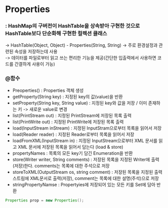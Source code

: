 # Properties 
### : HashMap의 구버전이 HashTable을 상속받아 구현한 것으로 HashTable보다 단순화해 구현한 컬렉션 클래스 <br>
-> HashTable(Object, Object) - Properties(String, String)
-> 주로 환경설정과 관련된 속성을 저장하는데 사용<br>
-> 데이터를 파일로부터 읽고 쓰는 편리한 기능을 제공(간단한 입출력에서 사용하면 코드를 간결하게 사용이 가능)
### @함수
- Preoperties() : Properties 객체 생성
- getProperty(String key) : 지정된 key의 값(value)을 반환
- setProperty(String key, String value) : 지정된 key와 값을 저장 / 이미 존재하는 키 -> 새로운 value로 변경
- list(PrintStream out) : 지정된 PrintStream에 저장된 목록 출력
- list(PrintWrite out) : 지정된 PrintWrite에 저장된 목록 출력
- load(InputStream inStream) : 지정된 InputStram으로부터 목록을 읽어서 저장
- load(Reader reader) : 지정된 Reader로부터 목록을 읽어서 저장
- loadFromXML(InputStream in) : 지정된 InputStream으로부터 XML 문서를 읽고 XML 문서에 저장된 목록을 읽어서 담는다 (load & store)
- propertyNames : 목록의 모든 key기 담긴 Enumeration을 반환
- store(Writer writer, String comments) : 저장된 목록을 지정된 Writer에 출력(저장)한다. comments는 목록에 대한 주석으로 저장 
- storeToXML(OutputStream os, string comment) : 저장된 목록을 지정된 출력스트림에 XML문서로 출력(저장), comment는 목록에 대한 설명(주석)으로 저장
- stringPropertyNamse : Propertyies에 저장되어 있는 모든 키를 Set에 담아 반환

```java
Properties prop = new Properties();
```
